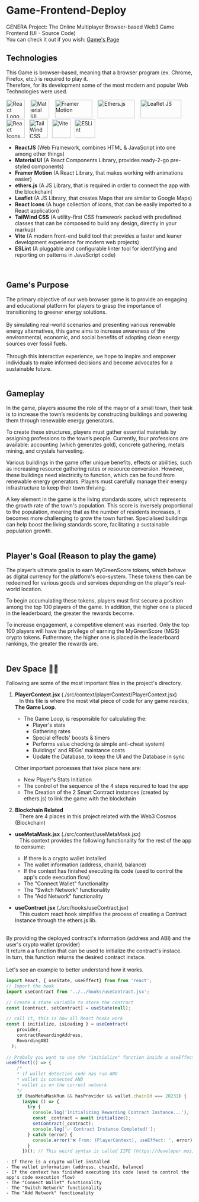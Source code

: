 # Game-Frontend-Deploy

GENERA Project: The Online Multiplayer Browser-based Web3 Game Frontend (UI - Source Code)
<br />
You can check it out if you wish: [Game's Page](https://master--genera-game-testing.netlify.app/)
<br />

## Technologies

This Game is browser-based, meaning that a browser program (ex. Chrome, Firefox, etc.) is required to play it.
<br />
Therefore, for its development some of the most modern and popular Web Technologies were used.
<br />

<img src="https://styles.redditmedia.com/t5_2su6s/styles/communityIcon_4g1uo0kd87c61.png?width=256&v=enabled&s=86f4a4bd647772d34d2de32a0e4281dd0ab095f1" alt="React Logo" width="50" height="50" /> &nbsp;&nbsp;
<img src="https://v4.mui.com/static/logo.png" alt="Material UI" width="50" height="50" /> &nbsp;&nbsp;
<img src="https://velog.velcdn.com/images/real-bird/post/4f43bebb-5aff-4e53-b2ec-66a523a80bfb/image.png" alt="Framer Motion" width="100" height="50" /> &nbsp;&nbsp; 
<img src="https://0xchai.io/_next/image?url=%2Fstatic%2Fimages%2Fethersjs.png&w=3840&q=75" alt="Ethers.js" width="100" height="50" /> &nbsp;&nbsp; 
<img src="https://www.vectorlogo.zone/logos/leafletjs/leafletjs-ar21.svg" alt="Leaflet JS" width="110" height="50" /> &nbsp;
<img src="https://camo.githubusercontent.com/48d099290b4cb2d7937bcd96e8497cf1845b54a810a6432c70cf944b60b40c77/68747470733a2f2f7261776769742e636f6d2f676f72616e67616a69632f72656163742d69636f6e732f6d61737465722f72656163742d69636f6e732e737667" alt="React Icons" width="50" height="50" /> &nbsp;
<img src="https://bourhaouta.gallerycdn.vsassets.io/extensions/bourhaouta/tailwindshades/0.0.5/1592520164095/Microsoft.VisualStudio.Services.Icons.Default" alt="TailWind CSS" width="50" height="50" /> &nbsp;
<img src="https://vitejs.dev/logo-with-shadow.png" alt="Vite" width="50" height="50" /> &nbsp;
<img src="https://upload.wikimedia.org/wikipedia/commons/thumb/e/e3/ESLint_logo.svg/486px-ESLint_logo.svg.png?20211012234406" alt="ESLint" width="55" height="50" /> &nbsp;&nbsp; 

- **ReactJS** (Web Framework, combines HTML & JavaScript into one among other things)
- **Material UI** (A React Components Library, provides ready-2-go pre-styled components)
- **Framer Motion** (A React Library, that makes working with animations easier)
- **ethers.js** (A JS Library, that is required in order to connect the app with the blockchain)
- **Leaflet** (A JS Library, that creates Maps that are similar to Google Maps)
- **React Icons** (A huge collection of icons, that can be easily imported to a React application)
- **TailWind CSS** (A utility-first CSS framework packed with predefined classes that can be composed to build any design, directly in your markup)
- **Vite** (A modern front-end build tool that provides a faster and leaner development experience for modern web projects)
- **ESLint** (A pluggable and configurable linter tool for identifying and reporting on patterns in JavaScript code)
<br />

## Game's Purpose
The primary objective of our web browser game is to provide an engaging and educational platform for players to grasp the importance of transitioning to greener energy solutions.
<br />
<br />
By simulating real-world scenarios and presenting various renewable energy alternatives, this game aims to increase awareness of the environmental, economic, and social benefits of adopting clean energy sources over fossil fuels.
<br />
<br />
Through this interactive experience, we hope to inspire and empower individuals to make informed decisions and become advocates for a sustainable future.
<br />
<br />

## Gameplay
In the game, players assume the role of the mayor of a small town, their task is to increase the town’s residents by constructing buildings and powering them through renewable energy generators.

To create these structures, players must gather essential materials by assigning professions to the town’s people. Currently, four professions are available: accounting (which generates gold), concrete gathering, metals mining, and crystals harvesting.

Various buildings in the game offer unique benefits, effects or abilities, such as increasing resource gathering rates or resource conversion. However, these buildings need electricity to function, which can be found from renewable energy generators. Players must carefully manage their energy infrastructure to keep their town thriving.

A key element in the game is the living standards score, which represents the growth rate of the town's population. This score is inversely proportional to the population, meaning that as the number of residents increases, it becomes more challenging to grow the town further. Specialised buildings can help boost the living standards score, facilitating a sustainable population growth.
<br />
<br />

## Player's Goal (Reason to play the game)
The player’s ultimate goal is to earn MyGreenScore tokens, which behave as digital currency for the platform's eco-system. These tokens then can be redeemed for various goods and services depending on the player's real-world location.

To begin accumulating these tokens, players must first secure a position among the top 100 players of the game. In addition, the higher one is placed in the leaderboard, the greater the rewards become.

To increase engagement, a competitive element was inserted. Only the top 100 players will have the privilege of earning the MyGreenScore (MGS) crypto tokens. Futhermore, the higher one is placed in the leaderboard rankings, the greater the rewards are.
<br />
<br />

## Dev Space 👨‍💻
Following are some of the most important files in the project's directory.
1. **PlayerContext.jsx** (./src/context/playerContext/PlayerContext.jsx)
<br />  &nbsp;&nbsp;
In this file is where the most vital piece of code for any game resides, **The Game Loop**.
    - The Game Loop, is responsible for calculating the:
      - Player's stats
      - Gathering rates
      - Special effects' boosts & timers
      - Performs value checking (a simple anti-cheat system)
      - Buildings' and REGs' maintance costs
      - Update the Database, to keep the UI and the Database in sync
      
   Other important porcesses that take place here are:
      - New Player's Stats Initiation
      - The control of the sequence of the 4 steps required to load the app
      - The Creation of the 2 Smart Contract instances (created by ethers.js) to link the game with the blockchain
      
2. **Blockchain Related**
<br />  &nbsp;&nbsp;
There are 4 places in this project related with the Web3 Cosmos (Blockchain)
- **useMetaMask.jsx** (./src/context/useMetaMask.jsx)
<br /> &nbsp;&nbsp;
This context provides the following functionality for the rest of the app to consume:

    - If there is a crypto wallet installed 
    - The wallet information (address, chainId, balance)
    - If the context has finished executing its code (used to control the app's code execution flow)
    - The "Connect Wallet" functionality
    - The "Switch Network" functionality
    - The "Add Network" functionality
    
- **useContract.jsx** (./src/hooks/useContract.jsx)
<br /> &nbsp;&nbsp;
This custom react hook simplifies the process of creating a Contract Instance through the ethers.js lib.
<br />
By providing the deployed contract's information (address and ABI) and the user's crypto wallet (provider)
<br />
It return a a function that can be used to initialize the contract's instace. 
<br />
In turn, this function returns the desired contract instace.
<br />
<br />
Let's see an example to better understand how it works.

```javascript
import React, { useState, useEffect} from from 'react';
// Import the hook
import useContract from '../../hooks/useContract.jsx';

// Create a state variable to store the contract
const [contract, setContract] = useState(null);

// call it, this is how all React hooks work
const { initialize, isLoading } = useContract(
    provider,
    contractRewardingAddress,
    RewardingABI
  );
  
// Probaly you want to use the "initialize" function inside a useEffect hook like this
useEffect(() => {
    /* 
    * if wallet detection code has run AND 
    * wallet is connected AND
    * wallet is on the correct network
    */
    if (hasMetaMaskRun && hasProvider && wallet.chainId === 20231) {
      (async () => {
        try {
          console.log('Initializing Rewarding Contract Instance...');
          const _contract = await initialize();
          setContract(_contract);
          console.log('✅ Contract Instance Completed!');
        } catch (error) {
          console.error('❌ From: (PlayerContext), useEffect: ', error);
        }
      })(); // This weird syntax is called IIFE (https://developer.mozilla.org/en-US/docs/Glossary/IIFE)
```

    - If there is a crypto wallet installed 
    - The wallet information (address, chainId, balance)
    - If the context has finished executing its code (used to control the app's code execution flow)
    - The "Connect Wallet" functionality
    - The "Switch Network" functionality
    - The "Add Network" functionality
    
    
      
      
